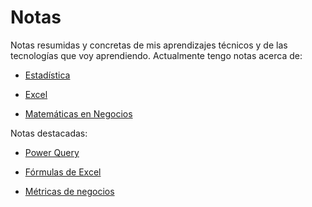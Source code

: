 # Notas
Notas resumidas y concretas de mis aprendizajes técnicos y de las tecnologías que voy aprendiendo. Actualmente tengo notas acerca de:

- [Estadística](./Estadistica/)

- [Excel](./Excel/)

- [Matemáticas en Negocios](./Matematicas%20en%20Negocios/)

Notas destacadas:

- [Power Query](./Excel/05%20-%20Power%20Query.md)

- [Fórmulas de Excel](./Excel/02%20-%20Formulas.md)

- [Métricas de negocios](./Matematicas%20en%20Negocios/01%20-%20Metricas%20de%20negocio.md)